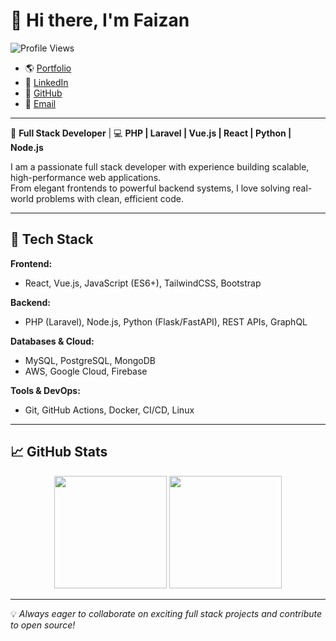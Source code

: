 # 👋 Hi there, I'm Faizan  

![Profile Views](https://img.shields.io/badge/Profile%20Views-173-blue?style=flat)  

- 🌎 [Portfolio](https://main.d3mamstt6aq4i8.amplifyapp.com/)  
- 💼 [LinkedIn](https://www.linkedin.com/in/faizan-moeen-918660350)  
- 🐙 [GitHub](https://github.com/faizi385)  
- 📧 [Email](mailto:faizanmoeen385@gmail.com)  

---

🚀 **Full Stack Developer** | 💻 **PHP | Laravel | Vue.js | React | Python | Node.js**  

I am a passionate full stack developer with experience building scalable, high-performance web applications.  
From elegant frontends to powerful backend systems, I love solving real-world problems with clean, efficient code.  

---

## 🔧 Tech Stack  

**Frontend:**  
- React, Vue.js, JavaScript (ES6+), TailwindCSS, Bootstrap  

**Backend:**  
- PHP (Laravel), Node.js, Python (Flask/FastAPI), REST APIs, GraphQL  

**Databases & Cloud:**  
- MySQL, PostgreSQL, MongoDB  
- AWS, Google Cloud, Firebase  

**Tools & DevOps:**  
- Git, GitHub Actions, Docker, CI/CD, Linux  

---

## 📈 GitHub Stats  

<div align="center">
  <img src="https://github-readme-stats.vercel.app/api?username=faizi385&show_icons=true&theme=radical" height="180px"/>
  <img src="https://github-readme-stats.vercel.app/api/top-langs/?username=faizi385&layout=compact&theme=radical" height="180px"/>
</div>

---

💡 *Always eager to collaborate on exciting full stack projects and contribute to open source!*  
